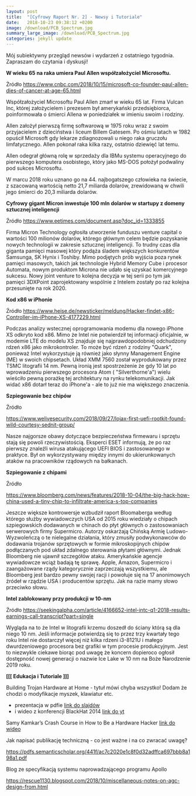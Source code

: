 ```yaml
---
layout: post
title:  "[Cyfrowy Raport Nr. 2] - Newsy i Tutoriale"
date:   2018-10-23 09:38:12 +0200
image: /download/PCB_Spectrum.jpg
summary_large_image: /download/PCB_Spectrum.jpg
categories: jekyll update
---
```




Mój subiektywny przegląd newsów i wydarzeń z ostatniego tygodnia. Zapraszam do czytania i dyskusji!

**W wieku 65 na raka umiera Paul Allen współzałożyciel Microsoftu.**

Żródło <https://www.cnbc.com/2018/10/15/microsoft-co-founder-paul-allen-dies-of-cancer-at-age-65.html>

Współzałożyciel Microsoftu Paul Allen zmarł w wieku 65 lat. Firma Vulcan Inc, której założycielem i prezesem był amerykański przedsiębiorca, poinformowała o śmierci Allena w poniedziałek w imieniu swoim i rodziny. 

Allen założył pierwszą firmę softwarową w 1975 roku wraz z swoim przyjacielem z dzieciństwa i liceum Billem Gatesem. Po ośmiu latach w 1982 opuścił Microsoft gdy lekarze zdiagnozowali u niego raka gruczołu limfatycznego. Allen pokonał raka kilka razy, ostatnio dziewięć lat temu. 

Allen odegrał główną rolę w sprzedaży dla IBMu systemu operacyjnego do pierwszego komputera osobistego, który jako MS-DOS położył podwaliny pod sukces Microsoftu. 

W marcu 2018 roku uznano go na 44. najbogatszego człowieka na świecie, z szacowaną wartością netto 21,7 miliarda dolarów, zrewidowaną w chwili jego śmierci do 20,3 miliarda dolarów.

**Cyfrowy gigant Micron inwestuje 100 mln dolarów w startupy z domeny sztucznej inteligencji**

Źródło <https://www.eetimes.com/document.asp?doc_id=1333855>

Firma Micron Technology ogłosiła utworzenie funduszu venture capital o wartości 100 milionów dolarów, którego głównym celem będzie pozyskanie nowych technologii w zakresie sztucznej inteligencji. To trudny czas dla giganta pamięci masowej który podąża śladem większych konkurentów Samsunga, SK Hynix i Toshiby. Mimo podjętych prób wyjścia poza rynek pamięci masowych, takich jak technologie Hybrid Memory Cube i procesor Automata, nowym produktom Microna nie udało się uzyskać komercyjnego sukcesu. Nowy joint venture to kolejna decyzja w tej serii po tym jak pamięci 3DXPoint zaprojektowany wspólnie z Intelem zostały po raz kolejna przesunięte na rok 2020.

**Kod x86 w iPhonie**

Źródło <https://www.heise.de/newsticker/meldung/Hacker-findet-x86-Controller-im-iPhone-XS-4177229.html>

Podczas analizy wstecznej oprogramowania modemu dla nowego iPhone XS odkryto kod x86. Mimo że Intel nie potwierdził tej informacji oficjalnie, w  modemie LTE do modelu XS znajduje się najprawdopodobniej odchudzony rdzeń x86 jako mikrokontroler. To może być rdzeń z rodziny "Quark", ponieważ Intel wykorzystuje ją również jako słynny Management Engine (ME) w swoich chipsetach. Układ XMM 7560 został wyprodukowany przez TSMC litografii 14 nm. Pewną ironią jest spostrzeżenie że gdy 10 lat po wprowadzeniu pierwszego procesora Atom ( "Silverthorne'a") wielu wieściło pewną porażkę tej architektury na rynku telekomunikacji. Jak widać x86 dotarł teraz do iPhone'a - ale to już nie ma większego znaczenia.

**Szpiegowanie bez chipów** 

Źródło 

<https://www.welivesecurity.com/2018/09/27/lojax-first-uefi-rootkit-found-wild-courtesy-sednit-group/>

Nasze najgorsze obawy dotyczące bezpieczeństwa firmewaru i sprzętu stają się powoli rzeczywistością. Eksperci ESET informują, że po raz pierwszy znaleźli wirusa atakującego UEFI BIOS i zastosowanego w praktyce. Był on wykorzystywany między innymi do ukierunkowanych ataków na pracowników rządowych na bałkanach.

**Szpiegowanie z chipami**

Źródło 

<https://www.bloomberg.com/news/features/2018-10-04/the-big-hack-how-china-used-a-tiny-chip-to-infiltrate-america-s-top-companies>

Jeszcze większe kontrowersje wzbudził raport Bloomaberga według którego służby wywiadowczych USA od 2015 roku wiedziały o chipach szpiegowskich dodawanych w chinach do płyt głównych o zastosowaniach serwerowych firmy Supermicro. Autorzy oskarżają  Chińską Armię Ludowo-Wyzwoleńczą o te nielegalne działania, który zmusiły podwykonawców do dodawania trojanów sprzętowych w formie mikroskopijnych chipów podłączanych pod układ zdalnego sterowania płytami głównymi. Jednak Bloomberg nie ujawnił szczegółów ataku.  Amerykańskie agencje wywiadowcze wciąż badają tę sprawę. Apple, Amazon, Supermicro i zaangażowane rządy kategorycznie zaprzeczają wszystkiemu, ale Bloomberg jest bardzo pewny swojej racji i powołuje się na 17 anonimowych źródeł w rządzie USA i producentów sprzętu. Jak na razie mamy słowo przeciwko słowu. 

**Intel zablokowany przy produkcji w 10-nm** 

Źródło <https://seekingalpha.com/article/4166652-intel-intc-q1-2018-results-earnings-call-transcript?part=single>

Wygląda na to że Intel w litografii krzemu doszedł do ściany którą są dla niego 10 nm. Jeśli informacje potwierdzą się to przez trzy kwartały tego roku Intel nie dostarczył więcej niż kilka rdzeni i3-8121U i małego dwurdzeniowego procesora bez grafiki w tym procesie produkcyjnym. Jest to niezwykle ciekawe biorąc pod uwagę że koncern dopieroco ogłosił dostępność nowej generacji o nazwie Ice Lake w 10 nm na Boże Narodzenie 2019 roku.

**[[[ Edukacja i Tutoriale ]]]**

Building Trojan Hardware at Home - tytuł mówi chyba wszystko! Dodam że chodzi o modyfikacje myszek, klawiatur etc.

- prezentacja w pdfie [link do slajdów](https://www.blackhat.com/docs/asia-14/materials/Dunning/Asia-14-Dunning-Building-Trojan-Hardware-At-Home.pdf)
- i wideo z konferencji BlackHat 2014 [link do yt](https://www.youtube.com/watch?v=QJ4KZ8vlo4g)

Samy Kamkar’s Crash Course in How to Be a Hardware Hacker [link do wideo](https://www.youtube.com/watch?v=tlwXmNnXeSY)

Jak napisać publikację techniczną - co jest ważne i na co zwracać uwagę?

<https://pdfs.semanticscholar.org/441f/ac7c2020e1c8f0d32adffca697bbb8a198a1.pdf>

Blog ze specyfikacją systemu naprowadzającego programu Apollo

<https://rescue1130.blogspot.com/2018/10/miscellaneous-notes-on-agc-design-from.html>


